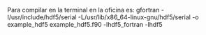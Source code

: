 Para compilar en la terminal en la oficina es: 
gfortran -I/usr/include/hdf5/serial -L/usr/lib/x86_64-linux-gnu/hdf5/serial -o example_hdf5 example_hdf5.f90 -lhdf5_fortran -lhdf5
